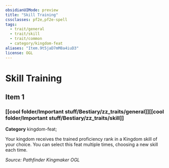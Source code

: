 ```yaml
---
obsidianUIMode: preview
title: "Skill Training"
cssclasses: pf2e,pf2e-spell
tags:
  - trait/general
  - trait/skill
  - trait/common
  - category/kingdom-feat
aliases: "Item.9t5jaD7mM8a4iuD3"
license: OGL
---
```

# Skill Training
## Item 1
### [[cool folder/Important stuff/Bestiary/zz_traits/general]][[cool folder/Important stuff/Bestiary/zz_traits/skill]]

**Category** kingdom-feat; 




Your kingdom receives the trained proficiency rank in a Kingdom skill of your choice. You can select this feat multiple times, choosing a new skill each time.

*Source: Pathfinder Kingmaker*
*OGL*